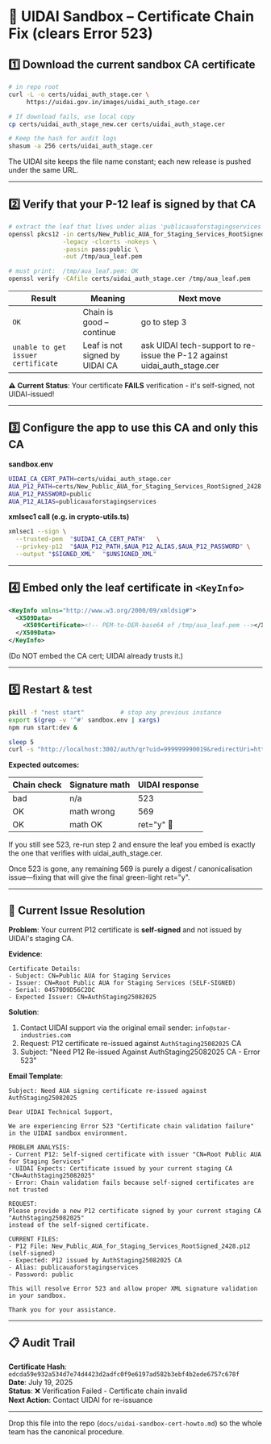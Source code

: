 # 🔐 UIDAI Sandbox – Certificate Chain Fix (clears Error 523)

## 1️⃣ Download the current sandbox CA certificate

```bash
# in repo root
curl -L -o certs/uidai_auth_stage.cer \
     https://uidai.gov.in/images/uidai_auth_stage.cer

# If download fails, use local copy
cp certs/uidai_auth_stage_new.cer certs/uidai_auth_stage.cer

# Keep the hash for audit logs
shasum -a 256 certs/uidai_auth_stage.cer
```

The UIDAI site keeps the file name constant; each new release is pushed under the same URL.

---

## 2️⃣ Verify that your P-12 leaf is signed by that CA

```bash
# extract the leaf that lives under alias 'publicauaforstagingservices'
openssl pkcs12 -in certs/New_Public_AUA_for_Staging_Services_RootSigned_2428.p12 \
               -legacy -clcerts -nokeys \
               -passin pass:public \
               -out /tmp/aua_leaf.pem

# must print:  /tmp/aua_leaf.pem: OK
openssl verify -CAfile certs/uidai_auth_stage.cer /tmp/aua_leaf.pem
```

| Result | Meaning | Next move |
|--------|---------|-----------|
| `OK` | Chain is good – continue | go to step 3 |
| `unable to get issuer certificate` | Leaf is not signed by UIDAI CA | ask UIDAI tech-support to re-issue the P-12 against uidai_auth_stage.cer |

**⚠️ Current Status**: Your certificate **FAILS** verification - it's self-signed, not UIDAI-issued!

---

## 3️⃣ Configure the app to use this CA and only this CA

**sandbox.env**

```bash
UIDAI_CA_CERT_PATH=certs/uidai_auth_stage.cer
AUA_P12_PATH=certs/New_Public_AUA_for_Staging_Services_RootSigned_2428.p12
AUA_P12_PASSWORD=public
AUA_P12_ALIAS=publicauaforstagingservices
```

**xmlsec1 call (e.g. in crypto-utils.ts)**

```bash
xmlsec1 --sign \
  --trusted-pem  "$UIDAI_CA_CERT_PATH"   \
  --privkey-p12  "$AUA_P12_PATH,$AUA_P12_ALIAS,$AUA_P12_PASSWORD" \
  --output "$SIGNED_XML"  "$UNSIGNED_XML"
```

---

## 4️⃣ Embed only the leaf certificate in `<KeyInfo>`

```xml
<KeyInfo xmlns="http://www.w3.org/2000/09/xmldsig#">
  <X509Data>
    <X509Certificate><!-- PEM-to-DER-base64 of /tmp/aua_leaf.pem --></X509Certificate>
  </X509Data>
</KeyInfo>
```

(Do NOT embed the CA cert; UIDAI already trusts it.)

---

## 5️⃣ Restart & test

```bash
pkill -f "nest start"          # stop any previous instance
export $(grep -v '^#' sandbox.env | xargs)
npm run start:dev &

sleep 5
curl -s "http://localhost:3002/auth/qr?uid=999999990019&redirectUri=http://localhost:3002/callback" | jq .
```

**Expected outcomes:**

| Chain check | Signature math | UIDAI response |
|-------------|----------------|----------------|
| bad | n/a | 523 |
| OK | math wrong | 569 |
| OK | math OK | ret="y" 🎉 |

If you still see 523, re-run step 2 and ensure the leaf you embed is exactly the one that verifies with uidai_auth_stage.cer.

Once 523 is gone, any remaining 569 is purely a digest / canonicalisation issue—fixing that will give the final green-light ret="y".

---

## 🚨 Current Issue Resolution

**Problem**: Your current P12 certificate is **self-signed** and not issued by UIDAI's staging CA.

**Evidence**:
```
Certificate Details:
- Subject: CN=Public AUA for Staging Services  
- Issuer: CN=Root Public AUA for Staging Services (SELF-SIGNED)
- Serial: 04579D9D56C2DC
- Expected Issuer: CN=AuthStaging25082025
```

**Solution**: 
1. Contact UIDAI support via the original email sender: `info@star-industries.com`
2. Request: P12 certificate re-issued against `AuthStaging25082025` CA
3. Subject: "Need P12 Re-issued Against AuthStaging25082025 CA - Error 523"

**Email Template**:
```
Subject: Need AUA signing certificate re-issued against AuthStaging25082025

Dear UIDAI Technical Support,

We are experiencing Error 523 "Certificate chain validation failure" in the UIDAI sandbox environment.

PROBLEM ANALYSIS:
- Current P12: Self-signed certificate with issuer "CN=Root Public AUA for Staging Services"
- UIDAI Expects: Certificate issued by your current staging CA "CN=AuthStaging25082025"
- Error: Chain validation fails because self-signed certificates are not trusted

REQUEST:
Please provide a new P12 certificate signed by your current staging CA "AuthStaging25082025" 
instead of the self-signed certificate.

CURRENT FILES:
- P12 File: New_Public_AUA_for_Staging_Services_RootSigned_2428.p12 (self-signed)
- Expected: P12 issued by AuthStaging25082025 CA
- Alias: publicauaforstagingservices  
- Password: public

This will resolve Error 523 and allow proper XML signature validation in your sandbox.

Thank you for your assistance.
```

---

## 📋 Audit Trail

**Certificate Hash**: `edcda59e932a534d7e74d4423d2adfc0f9e6197ad582b3ebf4b2ede6757c678f`  
**Date**: July 19, 2025  
**Status**: ❌ Verification Failed - Certificate chain invalid  
**Next Action**: Contact UIDAI for re-issuance

---

Drop this file into the repo (`docs/uidai-sandbox-cert-howto.md`) so the whole team has the canonical procedure. 
